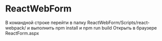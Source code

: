 # ReactWebForm
В командной строке перейти в папку ReactWebForm/Scripts/react-webpack/ и выполнить npm install и npm run build
Открыть в браузере ReactForm.aspx
